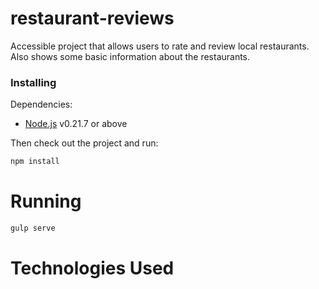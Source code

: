# restaurant-reviews

Accessible project that allows users to rate and review local restaurants.  Also shows some basic information about the  restaurants.  

### Installing
Dependencies:

* [Node.js](https://nodejs.org/en/) v0.21.7 or above

Then check out the project and run:
```sh
npm install
```
# Running
```sh
gulp serve
```

# Technologies Used

